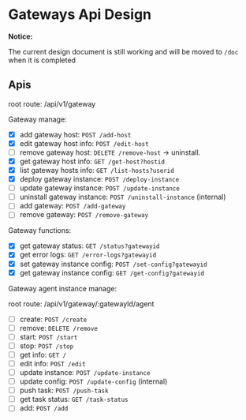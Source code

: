 # Gateways Api Design

**Notice:**

The current design document is still working and will be moved to `/doc` when it is completed

## Apis

root route: /api/v1/gateway

Gateway manage:

- [x]  add gateway host: `POST /add-host`
- [x]  edit gateway host info: `POST /edit-host`
- [ ]  remove gateway host: `DELETE /remove-host` -> uninstall.
- [x]  get gateway host info: `GET /get-host?hostid`
- [x]  list gateway hosts info: `GET /list-hosts?userid`
- [x]  deploy gateway instance: `POST /deploy-instance`
- [ ]  update gateway instance: `POST /update-instance`
- [ ]  uninstall gateway instance: `POST /uninstall-instance`
(internal)
- [ ]  add gateway: `POST /add-gateway`
- [ ]  remove gateway: `POST /remove-gateway`

Gateway functions:

- [x]  get gateway status: `GET /status?gatewayid`
- [x]  get error logs: `GET /error-logs?gatewayid`
- [x]  set gateway instance config: `POST /set-config?gatewayid`
- [x]  get gateway instance config: `GET /get-config?gatewayid`

Gateway agent instance manage:

root route: /api/v1/gateway/:gatewayId/agent

- [ ]  create: `POST /create`
- [ ]  remove: `DELETE /remove`
- [ ]  start: `POST /start`
- [ ]  stop: `POST /stop`
- [ ]  get info: `GET /`
- [ ]  edit info: `POST /edit`
- [ ]  update instance: `POST /update-instance`
- [ ]  update config: `POST /update-config`
(internal)
- [ ]  push task: `POST /push-task`
- [ ]  get task status: `GET /task-status`
- [ ]  add: `POST /add`
